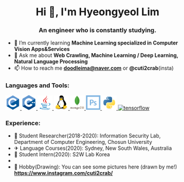 <h1 align="center">Hi 👋, I'm Hyeongyeol Lim</h1>
<h3 align="center">An engineer who is constantly studying.</h3>

- 🌱 I’m currently learning **Machine Learning specialized in Computer Vision Apps&Services**
- 💬 Ask me about **Web Crawling, Machine Learning / Deep Learning, Natural Language Processing**
- 📫 How to reach me **doodleima@naver.com** or **@cuti2crab**(insta)

<h3 align="left">Languages and Tools:</h3>
<p align="left"> <a href="https://www.cprogramming.com/" target="_blank"> <img src="https://raw.githubusercontent.com/devicons/devicon/master/icons/c/c-original.svg" alt="c" width="40" height="40"/> </a> <a href="https://www.w3schools.com/cpp/" target="_blank"> <img src="https://raw.githubusercontent.com/devicons/devicon/master/icons/cplusplus/cplusplus-original.svg" alt="cplusplus" width="40" height="40"/> </a> <a href="https://www.java.com" target="_blank"> <img src="https://raw.githubusercontent.com/devicons/devicon/master/icons/java/java-original.svg" alt="java" width="40" height="40"/> </a> <a href="https://www.linux.org/" target="_blank"> <img src="https://raw.githubusercontent.com/devicons/devicon/master/icons/linux/linux-original.svg" alt="linux" width="40" height="40"/> </a> <a href="https://www.mongodb.com/" target="_blank"> <img src="https://raw.githubusercontent.com/devicons/devicon/master/icons/mongodb/mongodb-original-wordmark.svg" alt="mongodb" width="40" height="40"/> </a> <a href="https://www.photoshop.com/en" target="_blank"> <img src="https://raw.githubusercontent.com/devicons/devicon/master/icons/photoshop/photoshop-line.svg" alt="photoshop" width="40" height="40"/> </a> <a href="https://www.python.org" target="_blank"> <img src="https://raw.githubusercontent.com/devicons/devicon/master/icons/python/python-original.svg" alt="python" width="40" height="40"/> </a> <a href="https://www.tensorflow.org" target="_blank"> <img src="https://www.vectorlogo.zone/logos/tensorflow/tensorflow-icon.svg" alt="tensorflow" width="40" height="40"/> </a> </p>

<h3 align="left">Experience:</h3>


- 🧪 Student Researcher(2018-2020): Information Security Lab, Department of Computer Engineering, Chosun University
- ✈ Language Courses(2020): Sydney, New South Wales, Australia
- 📎 Student Intern(2020): S2W Lab Korea
- 
- 🌌 Hobby(Drawing): You can see some pictures here (drawn by me!) **https://www.instagram.com/cuti2crab/**
